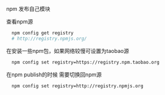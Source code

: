 npm 发布自己模块

查看npm源

```bash
  npm config get registry
  # http://registry.npmjs.org/
```

在安装一些npm包，如果网络较慢可设置为taobao源

```bash
  npm config set registry=https://registry.npm.taobao.org
```

在npm publish的时候 需要切换回npm源

```bash
  npm config set registry=http://registry.npmjs.org
```
